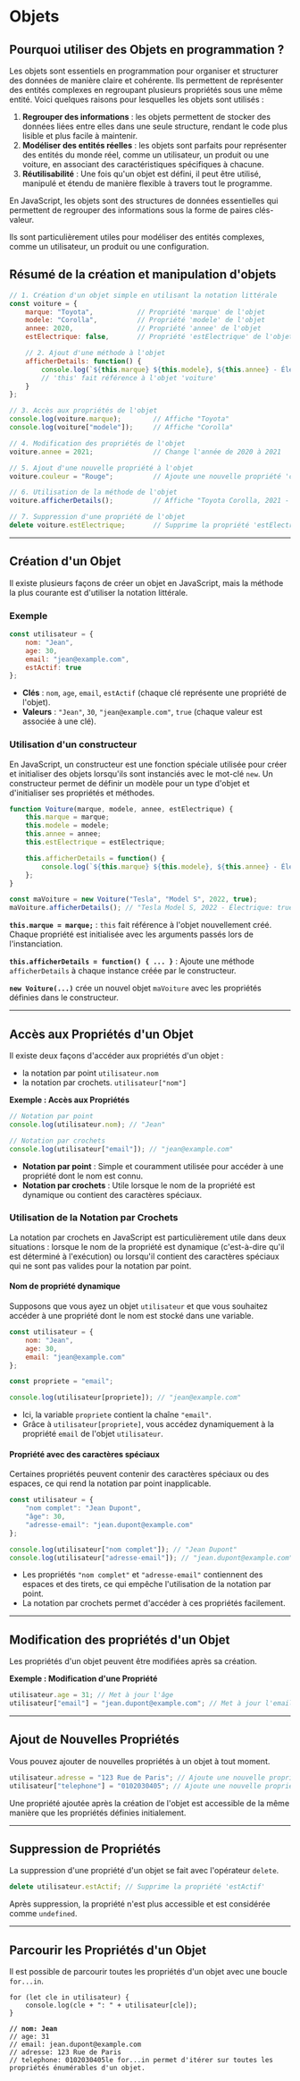 # Objets

## **Pourquoi utiliser des Objets en programmation ?**

Les objets sont essentiels en programmation pour organiser et structurer des données de manière claire et cohérente. Ils permettent de représenter des entités complexes en regroupant plusieurs propriétés sous une même entité. Voici quelques raisons pour lesquelles les objets sont utilisés :

1. **Regrouper des informations** : les objets permettent de stocker des données liées entre elles dans une seule structure, rendant le code plus lisible et plus facile à maintenir.
2. **Modéliser des entités réelles** : les objets sont parfaits pour représenter des entités du monde réel, comme un utilisateur, un produit ou une voiture, en associant des caractéristiques spécifiques à chacune.
3. **Réutilisabilité** : Une fois qu'un objet est défini, il peut être utilisé, manipulé et étendu de manière flexible à travers tout le programme.

En JavaScript, les objets sont des structures de données essentielles qui permettent de regrouper des informations sous la forme de paires clés-valeur.

Ils sont particulièrement utiles pour modéliser des entités complexes, comme un utilisateur, un produit ou une configuration.

## Résumé de la création et manipulation d'objets

```javascript
// 1. Création d'un objet simple en utilisant la notation littérale
const voiture = {
    marque: "Toyota",           // Propriété 'marque' de l'objet
    modele: "Corolla",          // Propriété 'modele' de l'objet
    annee: 2020,                // Propriété 'annee' de l'objet
    estElectrique: false,       // Propriété 'estElectrique' de l'objet

    // 2. Ajout d'une méthode à l'objet
    afficherDetails: function() {
        console.log(`${this.marque} ${this.modele}, ${this.annee} - Électrique: ${this.estElectrique}`);
        // 'this' fait référence à l'objet 'voiture'
    }
};

// 3. Accès aux propriétés de l'objet
console.log(voiture.marque);        // Affiche "Toyota"
console.log(voiture["modele"]);     // Affiche "Corolla"

// 4. Modification des propriétés de l'objet
voiture.annee = 2021;               // Change l'année de 2020 à 2021

// 5. Ajout d'une nouvelle propriété à l'objet
voiture.couleur = "Rouge";          // Ajoute une nouvelle propriété 'couleur'

// 6. Utilisation de la méthode de l'objet
voiture.afficherDetails();          // Affiche "Toyota Corolla, 2021 - Électrique: false"

// 7. Suppression d'une propriété de l'objet
delete voiture.estElectrique;       // Supprime la propriété 'estElectrique'

```

***

## **Création d'un Objet**

Il existe plusieurs façons de créer un objet en JavaScript, mais la méthode la plus courante est d'utiliser la notation littérale.

### Exemple

```javascript
const utilisateur = {
    nom: "Jean",
    age: 30,
    email: "jean@example.com",
    estActif: true
};
```

* **Clés** : `nom`, `age`, `email`, `estActif` (chaque clé représente une propriété de l'objet).
* **Valeurs** : `"Jean"`, `30`, `"jean@example.com"`, `true` (chaque valeur est associée à une clé).

### Utilisation d'un constructeur

En JavaScript, un constructeur est une fonction spéciale utilisée pour créer et initialiser des objets lorsqu'ils sont instanciés avec le mot-clé `new`. Un constructeur permet de définir un modèle pour un type d'objet et d'initialiser ses propriétés et méthodes.

```javascript
function Voiture(marque, modele, annee, estElectrique) {
    this.marque = marque;
    this.modele = modele;
    this.annee = annee;
    this.estElectrique = estElectrique;

    this.afficherDetails = function() {
        console.log(`${this.marque} ${this.modele}, ${this.annee} - Électrique: ${this.estElectrique}`);
    };
}

const maVoiture = new Voiture("Tesla", "Model S", 2022, true);
maVoiture.afficherDetails(); // "Tesla Model S, 2022 - Électrique: true"
```

**`this.marque = marque;`** : `this` fait référence à l'objet nouvellement créé. Chaque propriété est initialisée avec les arguments passés lors de l'instanciation.

**`this.afficherDetails = function() { ... }`** : Ajoute une méthode `afficherDetails` à chaque instance créée par le constructeur.

**`new Voiture(...)`** crée un nouvel objet `maVoiture` avec les propriétés définies dans le constructeur.

***

## **Accès aux Propriétés d'un Objet**

Il existe deux façons d'accéder aux propriétés d'un objet :&#x20;

* la notation par point `utilisateur.nom`
* la notation par crochets. `utilisateur["nom"]`

**Exemple : Accès aux Propriétés**

```javascript
// Notation par point
console.log(utilisateur.nom); // "Jean"

// Notation par crochets
console.log(utilisateur["email"]); // "jean@example.com"
```

* **Notation par point** : Simple et couramment utilisée pour accéder à une propriété dont le nom est connu.
* **Notation par crochets** : Utile lorsque le nom de la propriété est dynamique ou contient des caractères spéciaux.

### Utilisation de la Notation par Crochets

La notation par crochets en JavaScript est particulièrement utile dans deux situations : lorsque le nom de la propriété est dynamique (c'est-à-dire qu'il est déterminé à l'exécution) ou lorsqu'il contient des caractères spéciaux qui ne sont pas valides pour la notation par point.

#### **Nom de propriété dynamique**

Supposons que vous ayez un objet `utilisateur` et que vous souhaitez accéder à une propriété dont le nom est stocké dans une variable.

```javascript
const utilisateur = {
    nom: "Jean",
    age: 30,
    email: "jean@example.com"
};

const propriete = "email";

console.log(utilisateur[propriete]); // "jean@example.com"
```

* Ici, la variable `propriete` contient la chaîne `"email"`.
* Grâce à `utilisateur[propriete]`, vous accédez dynamiquement à la propriété `email` de l'objet `utilisateur`.

#### **Propriété avec des caractères spéciaux**

Certaines propriétés peuvent contenir des caractères spéciaux ou des espaces, ce qui rend la notation par point inapplicable.

```javascript
const utilisateur = {
    "nom complet": "Jean Dupont",
    "âge": 30,
    "adresse-email": "jean.dupont@example.com"
};

console.log(utilisateur["nom complet"]); // "Jean Dupont"
console.log(utilisateur["adresse-email"]); // "jean.dupont@example.com"
```

* Les propriétés `"nom complet"` et `"adresse-email"` contiennent des espaces et des tirets, ce qui empêche l'utilisation de la notation par point.
* La notation par crochets permet d'accéder à ces propriétés facilement.

***

## **Modification des propriétés d'un Objet**

Les propriétés d'un objet peuvent être modifiées après sa création.

**Exemple : Modification d'une Propriété**

```javascript
utilisateur.age = 31; // Met à jour l'âge
utilisateur["email"] = "jean.dupont@example.com"; // Met à jour l'email
```

***

## **Ajout de Nouvelles Propriétés**

Vous pouvez ajouter de nouvelles propriétés à un objet à tout moment.

```javascript
utilisateur.adresse = "123 Rue de Paris"; // Ajoute une nouvelle propriété 'adresse'
utilisateur["telephone"] = "0102030405"; // Ajoute une nouvelle propriété 'telephone'
```

Une propriété ajoutée après la création de l'objet est accessible de la même manière que les propriétés définies initialement.

***

## **Suppression de Propriétés**

La suppression d'une propriété d'un objet se fait avec l'opérateur `delete`.

```javascript
delete utilisateur.estActif; // Supprime la propriété 'estActif'
```

Après suppression, la propriété n'est plus accessible et est considérée comme `undefined`.

***

## **Parcourir les Propriétés d'un Objet**

Il est possible de parcourir toutes les propriétés d'un objet avec une boucle `for...in`.

<pre class="language-javascript"><code class="lang-javascript">for (let cle in utilisateur) {
    console.log(cle + ": " + utilisateur[cle]);
}

<strong>// nom: Jean
</strong>// age: 31
// email: jean.dupont@example.com
// adresse: 123 Rue de Paris
// telephone: 0102030405le for...in permet d'itérer sur toutes les propriétés énumérables d'un objet.
</code></pre>
